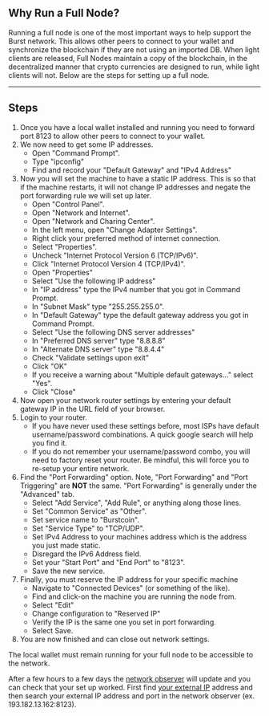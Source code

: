 <div class="row sqs-row">
<div class="col sqs-col-3 span-3">
<div id="block-e871ba1bdafeeb570416" class="sqs-block html-block sqs-block-html" data-block-type="2">
<div class="sqs-block-content">
<h2>Why Run a Full Node?</h2>
</div>
</div>
</div>
<div class="col sqs-col-9 span-9">
<div id="block-1ac097324b450625dcfc" class="sqs-block html-block sqs-block-html" data-block-type="2">
<div class="sqs-block-content">

Running a full node is one of the most important ways to help support the Burst network. This allows other peers to connect to your wallet and synchronize the blockchain if they are not using an imported DB. When light clients are released, Full Nodes maintain a copy of the blockchain, in the decentralized manner that crypto currencies are designed to run, while light clients will not. Below are the steps for setting up a full node.

</div>
</div>
</div>
</div>
<div class="row sqs-row">
<div class="col sqs-col-12 span-12">
<div id="block-d5e49ff1d1dd3e7491f7" class="sqs-block horizontalrule-block sqs-block-horizontalrule" data-block-type="47">
<div class="sqs-block-content">

<hr />

</div>
</div>
</div>
</div>
<div class="row sqs-row">
<div class="col sqs-col-3 span-3">
<div id="block-6466d18dd7278b035083" class="sqs-block html-block sqs-block-html" data-block-type="2">
<div class="sqs-block-content">
<h2>Steps</h2>
</div>
</div>
</div>
<div class="col sqs-col-9 span-9">
<div id="block-3d6fbc74c9e267401943" class="sqs-block html-block sqs-block-html" data-block-type="2">
<div class="sqs-block-content">
<ol dir="ltr">
 	<li>Once you have a local wallet installed and running you need to forward port 8123 to allow other peers to connect to your wallet.</li>
 	<li>We now need to get some IP addresses.
<ul>
 	<li>Open "Command Prompt".</li>
 	<li>Type "ipconfig"</li>
 	<li>Find and record your "Default Gateway" and "IPv4 Address"</li>
</ul>
</li>
 	<li>Now you will set the machine to have a static IP address. This is so that if the machine restarts, it will not change IP addresses and negate the port forwarding rule we will set up later.
<ul>
 	<li>Open "Control Panel".</li>
 	<li>Open "Network and Internet".</li>
 	<li>Open "Network and Charing Center".</li>
 	<li>In the left menu, open "Change Adapter Settings".</li>
 	<li>Right click your preferred method of internet connection.</li>
 	<li>Select "Properties".</li>
 	<li>Uncheck "Internet Protocol Version 6 (TCP/IPv6)".</li>
 	<li>Click "Internet Protocol Version 4 (TCP/IPv4)".</li>
 	<li>Open "Properties"</li>
 	<li>Select "Use the following IP address"</li>
 	<li>In "IP address" type the IPv4 number that you got in Command Prompt.</li>
 	<li>In "Subnet Mask" type "255.255.255.0".</li>
 	<li>In "Default Gateway" type the default gateway address you got in Command Prompt.</li>
 	<li>Select "Use the following DNS server addresses"</li>
 	<li>In "Preferred DNS server" type
"8.8.8.8"</li>
 	<li>In "Alternate DNS server" type
"8.8.4.4"</li>
 	<li>Check "Validate settings upon exit"</li>
 	<li>Click "OK"</li>
 	<li>If you receive a warning about "Multiple default gateways..." select "Yes".</li>
 	<li>Click "Close"</li>
</ul>
</li>
 	<li>Now open your network router settings by entering your default gateway IP in the URL field of your browser.</li>
 	<li>Login to your router.
<ul>
 	<li>If you have never used these settings before, most ISPs have default username/password combinations. A quick google search will help you find it.</li>
 	<li>If you do not remember your username/password combo, you will need to factory reset your router. Be mindful, this will force you to re-setup your entire network.</li>
</ul>
</li>
 	<li>Find the "Port Forwarding" option. Note, "Port Forwarding" and "Port Triggering" are <strong>NOT</strong> the same. "Port Forwarding" is generally under the "Advanced" tab.
<ul>
 	<li>Select "Add Service", "Add Rule", or anything along those lines.</li>
 	<li>Set "Common Service" as "Other".</li>
 	<li>Set service name to "Burstcoin".</li>
 	<li>Set "Service Type" to "TCP/UDP".</li>
 	<li>Set IPv4 Address to your machines address which is the address you just made static.</li>
 	<li>Disregard the IPv6 Address field.</li>
 	<li>Set your "Start Port" and "End Port" to "8123".</li>
 	<li>Save the new service.</li>
</ul>
</li>
 	<li>Finally, you must reserve the IP address for your specific machine
<ul>
 	<li>Navigate to "Connected Devices" (or something of the like).</li>
 	<li>Find and click-on the machine you are running the node from.</li>
 	<li>Select "Edit"</li>
 	<li>Change configuration to "Reserved IP"</li>
 	<li>Verify the IP is the same one you set in port forwarding.</li>
 	<li>Select Save.</li>
</ul>
</li>
 	<li>You are now finished and can close out network settings.</li>
</ol>
The local wallet must remain running for your full node to be accessible to the network.

After a few hours to a few days the <a href="https://explore.burst.cryptoguru.org/tool/observe" target="_blank" rel="noopener">network observer</a> will update and you can check that your set up worked. First find <a href="https://www.myexternalip.com/" target="_blank" rel="noopener">your external IP</a> address and then search your external IP address and port in the network observer (ex. 193.182.13.162:8123).

</div>
</div>
</div>
</div>
